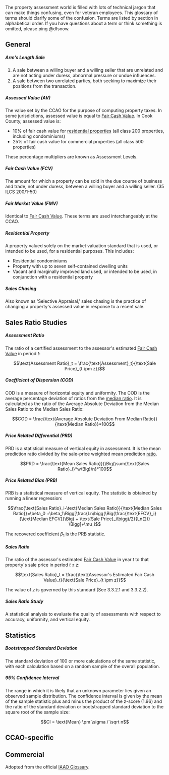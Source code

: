 The property assessment world is filled with lots of technical jargon that can make things confusing, even for veteran employees. This glossary of terms should clarify some of the confusion. Terms are listed by section in alphabetical order. If you have questions about a term or think something is omitted, please ping @dfsnow.

## General

##### Arm's Length Sale

1. A sale between a willing buyer and a willing seller that are unrelated and are not acting under duress, abnormal pressure or undue influences.
2. A sale between two unrelated parties, both seeking to maximize their positions from the transaction. 

##### Assessed Value (AV)

The value set by the CCAO for the purpose of computing property taxes. In some jurisdictions, assessed value is equal to [Fair Cash Value](#fair-cash-value-fcv). In Cook County, assessed value is:

   - 10% of fair cash value for [residential properties](#residential-property) (all class 200 properties, including condominiums)
   - 25% of fair cash value for commercial properties (all class 500 properties) 

These percentage multipliers are known as Assessment Levels.

##### Fair Cash Value (FCV)

The amount for which a property can be sold in the due course of business and trade, not under duress, between a willing buyer and a willing seller. (35 ILCS 200/1-50)

##### Fair Market Value (FMV)

Identical to [Fair Cash Value](#fair-cash-value-fcv). These terms are used interchangeably at the CCAO. 

##### Residential Property

A property valued solely on the market valuation standard that is used, or intended to be used, for a residential purposes. This includes:

* Residential condominiums
* Property with up to seven self-contained dwelling units
* Vacant and marginally improved land used, or intended to be used, in conjunction with a residential property

##### Sales Chasing

Also known as 'Selective Appraisal,' sales chasing is the practice of changing a property's assessed value in response to a recent sale.

## Sales Ratio Studies

##### Assessment Ratio

The ratio of a certified assessment to the assessor's estimated [Fair Cash Value](#fair-cash-value-fcv) in period $`t`$:

```math
\text{Assessment Ratio}_t = \frac{\text{Assessment}_t}{\text{Sale Price}_{t \pm z}}
```

##### Coefficient of Dispersion (COD)

COD is a measure of horizontal equity and uniformity. The COD is the average percentage deviation of ratios from the [median ratio](#sales-ratio). It is calculated as the ratio of the Average Absolute Deviation from the Median Sales Ratio to the Median Sales Ratio:

```math
COD = \frac{\text{Average Absolute Deviation From Median Ratio}}{\text{Median Ratio}}*100
```

##### Price Related Differential (PRD)

PRD is a statistical measure of vertical equity in assessment. It is the mean prediction ratio divided by the sale-price weighted mean prediction [ratio](#sales-ratio).

```math
PRD = \frac{\text{Mean Sales Ratio}}{\Big(\sum{\text{Sales Ratio}_i}*w\Big)/n}*100
```

##### Price Related Bias (PRB)

PRB is a statistical measure of vertical equity. The statistic is obtained by running a linear regression:

```math
\frac{\text{Sales Ratio}_i-\text{Median Sales Ratio}}{\text{Median Sales Ratio}}=\beta_0 +\beta_1\Bigg[\frac{Ln\bigg(\Big(\frac{\text{EFCV}_i}{\text{Median EFCV}}\Big) + \text{Sale Price}_i\bigg)/2}{Ln(2)} \Bigg]+\mu_i
```

The recovered coefficient $`\beta_1`$ is the PRB statistic.

##### Sales Ratio

The ratio of the assessor's estimated [Fair Cash Value](#fair-cash-value-fcv) in year $`t`$ to that property's sale price in period $`t \pm z`$:

```math
\text{Sales Ratio}_t = \frac{\text{Assessor's Estimated Fair Cash Value}_t}{\text{Sale Price}_{t \pm z}}
```

The value of $`z`$ is governed by this standard (See 3.3.2.1 and 3.3.2.2).

##### Sales Ratio Study

A statistical analysis to evaluate the quality of assessments with respect to accuracy, uniformity, and vertical equity.

## Statistics

##### Bootstrapped Standard Deviation

The standard deviation of 100 or more calculations of the same statistic, with each calculation based on a random sample of the overall population.

##### 95% Confidence Interval

The range in which it is likely that an unknown parameter lies given an observed sample distribution. The confidence interval is given by the mean of the sample statistic plus and minus the product of the z-score (1.96) and the ratio of the standard deviation or bootstrapped standard deviation to the square root of the sample size:

```math
CI = \text{Mean} \pm \sigma / \sqrt n
```

## CCAO-specific


## Commercial


Adopted from the official [IAAO Glossary](https://www.iaao.org/media/Pubs/IAAO_Glossary.pdf).
